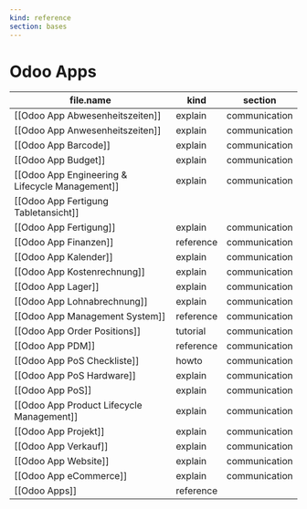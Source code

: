 ```yaml
---
kind: reference
section: bases
---
```


# Odoo Apps

| file.name                                       | kind      | section       |
| ----------------------------------------------- | --------- | ------------- |
| [[Odoo App Abwesenheitszeiten]]                 | explain   | communication |
| [[Odoo App Anwesenheitszeiten]]                 | explain   | communication |
| [[Odoo App Barcode]]                            | explain   | communication |
| [[Odoo App Budget]]                             | explain   | communication |
| [[Odoo App Engineering & Lifecycle Management]] | explain   | communication |
| [[Odoo App Fertigung Tabletansicht]]            |           |               |
| [[Odoo App Fertigung]]                          | explain   | communication |
| [[Odoo App Finanzen]]                           | reference | communication |
| [[Odoo App Kalender]]                           | explain   | communication |
| [[Odoo App Kostenrechnung]]                     | explain   | communication |
| [[Odoo App Lager]]                              | explain   | communication |
| [[Odoo App Lohnabrechnung]]                     | explain   | communication |
| [[Odoo App Management System]]                  | reference | communication |
| [[Odoo App Order Positions]]                    | tutorial  | communication |
| [[Odoo App PDM]]                                | reference | communication |
| [[Odoo App PoS Checkliste]]                     | howto     | communication |
| [[Odoo App PoS Hardware]]                       | explain   | communication |
| [[Odoo App PoS]]                                | explain   | communication |
| [[Odoo App Product Lifecycle Management]]       | explain   | communication |
| [[Odoo App Projekt]]                            | explain   | communication |
| [[Odoo App Verkauf]]                            | explain   | communication |
| [[Odoo App Website]]                            | explain   | communication |
| [[Odoo App eCommerce]]                          | explain   | communication |
| [[Odoo Apps]]                                   | reference |               |
